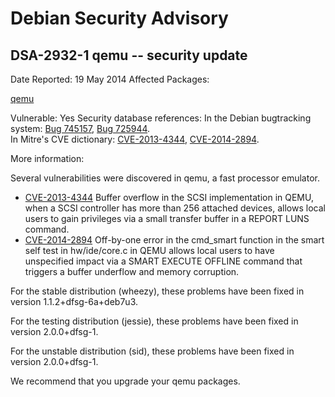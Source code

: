 
Debian Security Advisory
========================


DSA-2932-1 qemu -- security update
----------------------------------



Date Reported:
19 May 2014
Affected Packages:

[qemu](https://packages.debian.org/src:qemu)

Vulnerable:
Yes
Security database references:
In the Debian bugtracking system: [Bug 745157](https://bugs.debian.org/cgi-bin/bugreport.cgi?bug=745157), [Bug 725944](https://bugs.debian.org/cgi-bin/bugreport.cgi?bug=725944).  
In Mitre's CVE dictionary: [CVE-2013-4344](https://security-tracker.debian.org/tracker/CVE-2013-4344), [CVE-2014-2894](https://security-tracker.debian.org/tracker/CVE-2014-2894).  

More information:

Several vulnerabilities were discovered in qemu, a fast processor emulator.


* [CVE-2013-4344](https://security-tracker.debian.org/tracker/CVE-2013-4344)
Buffer overflow in the SCSI implementation in QEMU,
 when a SCSI controller has more than 256 attached devices, allows
 local users to gain privileges via a small transfer buffer in a
 REPORT LUNS command.
* [CVE-2014-2894](https://security-tracker.debian.org/tracker/CVE-2014-2894)
Off-by-one error in the cmd\_smart function in the smart self test in
 hw/ide/core.c in QEMU allows local users to have
 unspecified impact via a SMART EXECUTE OFFLINE command that triggers
 a buffer underflow and memory corruption.


For the stable distribution (wheezy), these problems have been fixed in
version 1.1.2+dfsg-6a+deb7u3.


For the testing distribution (jessie), these problems have been fixed in
version 2.0.0+dfsg-1.


For the unstable distribution (sid), these problems have been fixed in
version 2.0.0+dfsg-1.


We recommend that you upgrade your qemu packages.





